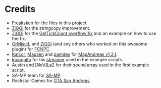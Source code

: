 # Credits
- [Freaksken](http://forum.sa-mp.com/member.php?u=46764) for the files in this project.
- [ZiGGi](http://forum.sa-mp.com/member.php?u=36935) for the stringcopy improvement.
- [ZiGGi](http://forum.sa-mp.com/member.php?u=36935) for the [GetTickCount overflow fix](https://gist.github.com/ziggi/5d7d8dc42f54531feba7ae924c608e73) and an example on how to use the fix.
- [OrMisicL](http://forum.sa-mp.com/member.php?u=197901) and [ZiGGi](http://forum.sa-mp.com/member.php?u=36935) (and any others who worked on this awesome plugin) for [FCNPC](http://forum.sa-mp.com/showthread.php?t=428066).
- [Kalcor](http://forum.sa-mp.com/member.php?u=3), [Mauzen](http://forum.sa-mp.com/member.php?u=10237) and [pamdex](http://forum.sa-mp.com/member.php?u=78089) for [MapAndreas v1.2.1](http://forum.sa-mp.com/showthread.php?t=275492).
- [Incognito](http://forum.sa-mp.com/member.php?u=925) for his [streamer](http://forum.sa-mp.com/showthread.php?t=102865) used in the example scripts.
- [Austin](http://forum.sa-mp.com/member.php?u=2790) and [[NoV]LaZ](http://forum.sa-mp.com/member.php?u=29025) for their [sound array](http://pastebin.com/A1PbQZPd) used in the first example script.
- SA-MP team for [SA-MP](https://www.sa-mp.com).
- Rockstar Games for [GTA San Andreas](http://www.rockstargames.com/sanandreas).

